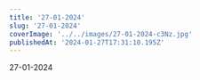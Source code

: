 ```yaml
---
title: '27-01-2024'
slug: '27-01-2024'
coverImage: '../../images/27-01-2024-c3Nz.jpg'
publishedAt: '2024-01-27T17:31:10.195Z'
---
```


27-01-2024